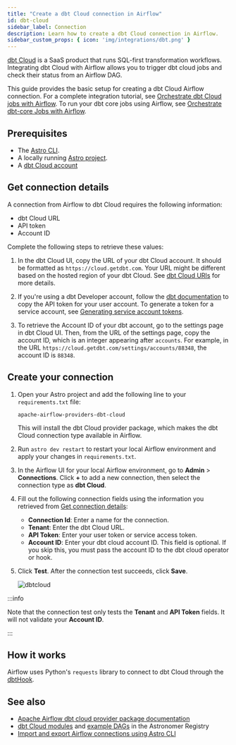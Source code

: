 ```yaml
---
title: "Create a dbt Cloud connection in Airflow"
id: dbt-cloud
sidebar_label: Connection
description: Learn how to create a dbt Cloud connection in Airflow.
sidebar_custom_props: { icon: 'img/integrations/dbt.png' }
---
```


[dbt Cloud](https://www.getdbt.com/product/what-is-dbt/) is a SaaS product that runs SQL-first transformation workflows. Integrating dbt Cloud with Airflow allows you to trigger dbt cloud jobs and check their status from an Airflow DAG.

This guide provides the basic setup for creating a dbt Cloud Airflow connection. For a complete integration tutorial, see [Orchestrate dbt Cloud jobs with Airflow](airflow-dbt-cloud.md). To run your dbt core jobs using Airflow, see [Orchestrate dbt-core Jobs with Airflow](airflow-dbt.md).

## Prerequisites

- The [Astro CLI](https://www.astronomer.io/docs/astro/cli/overview).
- A locally running [Astro project](https://www.astronomer.io/docs/astro/cli/get-started-cli).
- A [dbt Cloud account](https://cloud.getdbt.com/)

## Get connection details

A connection from Airflow to dbt Cloud requires the following information:

- dbt Cloud URL
- API token
- Account ID

Complete the following steps to retrieve these values:

1. In the dbt Cloud UI, copy the URL of your dbt Cloud account. It should be formatted as `https://cloud.getdbt.com`. Your URL might be different based on the hosted region of your dbt Cloud. See [dbt Cloud URIs](https://docs.getdbt.com/docs/cloud/manage-access/sso-overview#auth0-multi-tenant-uris) for more details.

2. If you're using a dbt Developer account, follow the [dbt documentation](https://docs.getdbt.com/docs/dbt-cloud-apis/user-tokens#user-api-tokens) to copy the API token for your user account. To generate a token for a service account, see [Generating service account tokens](https://docs.getdbt.com/docs/dbt-cloud-apis/service-tokens#generating-service-account-tokens).

3. To retrieve the Account ID of your dbt account, go to the settings page in dbt Cloud UI. Then, from the URL of the settings page, copy the account ID, which is an integer appearing after `accounts`. For example, in the URL `https://cloud.getdbt.com/settings/accounts/88348`, the account ID is `88348`.

## Create your connection

1. Open your Astro project and add the following line to your `requirements.txt` file:

    ```
    apache-airflow-providers-dbt-cloud
    ```

    This will install the dbt Cloud provider package, which makes the dbt Cloud connection type available in Airflow.

2. Run `astro dev restart` to restart your local Airflow environment and apply your changes in `requirements.txt`.

3. In the Airflow UI for your local Airflow environment, go to **Admin** > **Connections**. Click **+** to add a new connection, then select the connection type as **dbt Cloud**.

4. Fill out the following connection fields using the information you retrieved from [Get connection details](#get-connection-details):

    - **Connection Id**: Enter a name for the connection.
    - **Tenant**: Enter the dbt Cloud URL.
    - **API Token**: Enter your user token or service access token.
    - **Account ID**: Enter your dbt cloud account ID. This field is optional. If you skip this, you must pass the account ID to the dbt cloud operator or hook. 

5. Click **Test**. After the connection test succeeds, click **Save**.

    ![dbtcloud](/img/examples/connection-dbt-cloud.png)

:::info

Note that the connection test only tests the **Tenant** and **API Token** fields. It will not validate your **Account ID**.

:::

## How it works

Airflow uses Python's `requests` library to connect to dbt Cloud through the [dbtHook](https://airflow.apache.org/docs/apache-airflow-providers-dbt-cloud/stable/_api/airflow/providers/dbt/cloud/hooks/dbt/index.html).

## See also
- [Apache Airflow dbt cloud provider package documentation](https://airflow.apache.org/docs/apache-airflow-providers-dbt-cloud/stable/connections.html)
- [dbt Cloud modules](https://registry.astronomer.io/modules?limit=24&sorts=updatedAt%3Adesc&query=dbt) and [example DAGs](https://registry.astronomer.io/dags?limit=24&sorts=updatedAt%3Adesc&query=dbt+cloud) in the Astronomer Registry
- [Import and export Airflow connections using Astro CLI](https://www.astronomer.io/docs/astro/import-export-connections-variables#using-the-astro-cli-local-environments-only)
